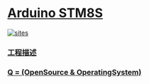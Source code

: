 # [Arduino STM8S](https://github.com/OS-Q/A02)

[![sites](http://182.61.61.133/link/resources/OSQ.png)](http://www.OS-Q.com)
### [工程描述](https://github.com/OS-Q/A02/wiki)

### [Q = (OpenSource & OperatingSystem) ](http://www.OS-Q.com)
